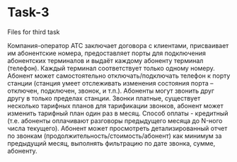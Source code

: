 Task-3
======

Files for third task

Компания-оператор АТС заключает договора с клиентами, присваивает им абонентские номера,
предоставляет порты для подключения абонентских терминалов и выдаёт каждому абоненту 
терминал (телефон). Каждый терминал соответствует только одному номеру. Абонент может 
самостоятельно отключать/подключать телефон к порту станции (станция умеет отслеживать 
изменения состояния порта – отключен, подключен, звонок, и т.п.). Абоненты могут звонить
друг другу в только пределах станции. Звонки платные, существует несколько тарифных планов 
для тарификации звонков, абонент может изменить тарифный план один раз в месяц.
Способ оплаты - кредитный (т.е. абоненты оплачивают разговоры предыдущего месяца до N-ного числа текущего).
Абонент может просмотреть детализированный отчет по звонкам (продолжительность/стоимость/абонент) 
как минимум за предыдущий месяц, выполнять фильтрацию по дате звонка, сумме, абоненту.
